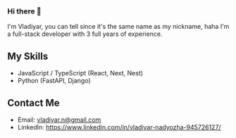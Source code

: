 ### Hi there 👋
I'm Vladiyar, you can tell since it's the same name as my nickname, haha
I'm a full-stack developer with 3 full years of experience.

## My Skills
- JavaScript / TypeScript (React, Next, Nest)
- Python (FastAPI, Django)

## Contact Me
- Email: vladiyar.n@gmail.com
- LinkedIn: https://www.linkedin.com/in/vladiyar-nadyozha-945726127/
<!--
**Vladiyar/Vladiyar** is a ✨ _special_ ✨ repository because its `README.md` (this file) appears on your GitHub profile.

Here are some ideas to get you started:

- 🔭 I’m currently working on ...
- 🌱 I’m currently learning ...
- 👯 I’m looking to collaborate on ...
- 🤔 I’m looking for help with ...
- 💬 Ask me about ...
- 📫 How to reach me: ...
- 😄 Pronouns: ...
- ⚡ Fun fact: ...
-->
